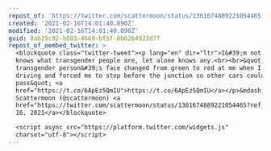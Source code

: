 ```yaml
---
repost_of: 'https://twitter.com/scattermoon/status/1361674889221054465'
created: '2021-02-16T14:01:40.890Z'
modified: '2021-02-16T14:01:40.890Z'
guid: 8ab29c92-b083-4669-bf5f-0b62b4923d77
repost_of_oembed_twitter: >
  <blockquote class="twitter-tweet"><p lang="en" dir="ltr">I&#39;m not sure she
  knows what transgender people are, let alone knows any.<br><br>&quot;A
  transgender person&#39;s face changed from green to red at me when I was
  driving and forced me to stop before the junction so other cars could
  pass&quot; <a
  href="https://t.co/6ApEz5QmIU">https://t.co/6ApEz5QmIU</a></p>&mdash; Elaine
  Scattermoon (@scattermoon) <a
  href="https://twitter.com/scattermoon/status/1361674889221054465?ref_src=twsrc%5Etfw">February
  16, 2021</a></blockquote>

  <script async src="https://platform.twitter.com/widgets.js"
  charset="utf-8"></script>
---
```

 
